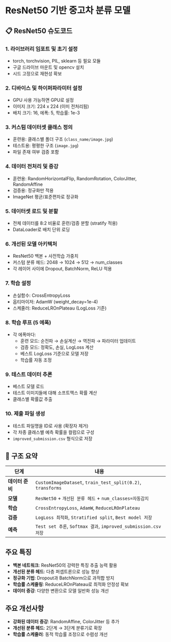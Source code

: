 # ResNet50 기반 중고차 분류 모델

## 📋 ResNet50 슈도코드

### 1. **라이브러리 임포트 및 초기 설정**
  * torch, torchvision, PIL, sklearn 등 필요 모듈
  * 구글 드라이브 마운트 및 opencv 설치
  * 시드 고정으로 재현성 확보

### 2. **디바이스 및 하이퍼파라미터 설정**
  * GPU 사용 가능하면 GPU로 설정
  * 이미지 크기: 224 x 224 (이미 전처리됨)
  * 배치 크기: 16, 에폭: 5, 학습률: 1e-3

### 3. **커스텀 데이터셋 클래스 정의**
  * 훈련용: 클래스별 폴더 구조 (`class_name/image.jpg`)
  * 테스트용: 평평한 구조 (`image.jpg`)
  * 파일 존재 여부 검증 포함

### 4. **데이터 전처리 및 증강**
  * 훈련용: RandomHorizontalFlip, RandomRotation, ColorJitter, RandomAffine
  * 검증용: 정규화만 적용
  * ImageNet 평균/표준편차로 정규화

### 5. **데이터셋 로드 및 분할**
  * 전체 데이터를 8:2 비율로 훈련/검증 분할 (stratify 적용)
  * DataLoader로 배치 단위 로딩

### 6. **개선된 모델 아키텍처**
  * ResNet50 백본 + 사전학습 가중치
  * 커스텀 분류 헤드: 2048 → 1024 → 512 → num_classes
  * 각 레이어 사이에 Dropout, BatchNorm, ReLU 적용

### 7. **학습 설정**
  * 손실함수: CrossEntropyLoss
  * 옵티마이저: AdamW (weight_decay=1e-4)
  * 스케줄러: ReduceLROnPlateau (LogLoss 기준)

### 8. **학습 루프 (5 에폭)**
  * 각 에폭마다:
    * 훈련 모드: 순전파 → 손실계산 → 역전파 → 파라미터 업데이트
    * 검증 모드: 정확도, 손실, LogLoss 계산
    * 베스트 LogLoss 기준으로 모델 저장
    * 학습률 자동 조정

### 9. **테스트 데이터 추론**
  * 베스트 모델 로드
  * 테스트 이미지들에 대해 소프트맥스 확률 계산
  * 클래스별 확률값 추출

### 10. **제출 파일 생성**
  * 테스트 파일명을 ID로 사용 (확장자 제거)
  * 각 차종 클래스별 예측 확률을 컬럼으로 구성
  * `improved_submission.csv` 형식으로 저장

## 📌 구조 요약

| 단계 | 내용 |
|------|------|
| **데이터 준비** | `CustomImageDataset`, `train_test_split(0.2)`, `transforms` |
| **모델** | `ResNet50` + `개선된 분류 헤드` + `num_classes=자동감지` |
| **학습** | `CrossEntropyLoss`, `AdamW`, `ReduceLROnPlateau` |
| **검증** | `LogLoss 최적화`, `Stratified split`, `Best model 저장` |
| **예측** | `Test set 추론`, `Softmax 결과`, `improved_submission.csv 저장` |

## 주요 특징

- **백본 네트워크**: ResNet50의 강력한 특징 추출 능력 활용
- **개선된 분류 헤드**: 다층 퍼셉트론으로 성능 향상
- **정규화 기법**: Dropout과 BatchNorm으로 과적합 방지
- **학습률 스케줄링**: ReduceLROnPlateau로 최적화 안정성 확보
- **데이터 증강**: 다양한 변환으로 모델 일반화 성능 개선

## 주요 개선사항

- **강화된 데이터 증강**: RandomAffine, ColorJitter 등 추가
- **개선된 분류 헤드**: 2단계 → 3단계 분류기로 확장
- **학습률 스케줄러**: 동적 학습률 조정으로 수렴성 개선